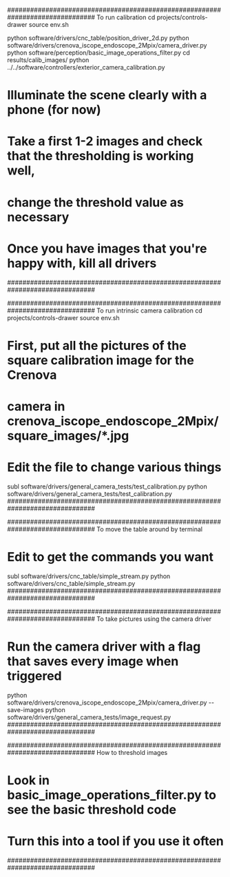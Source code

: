 ###############################################################################
To run calibration
cd projects/controls-drawer
source env.sh

python software/drivers/cnc_table/position_driver_2d.py
python software/drivers/crenova_iscope_endoscope_2Mpix/camera_driver.py
python software/perception/basic_image_operations_filter.py
cd results/calib_images/
python ../../software/controllers/exterior_camera_calibration.py
# Illuminate the scene clearly with a phone (for now)
# Take a first 1-2 images and check that the thresholding is working well,
# change the threshold value as necessary

# Once you have images that you're happy with, kill all drivers
###############################################################################


###############################################################################
To run intrinsic camera calibration
cd projects/controls-drawer
source env.sh

# First, put all the pictures of the square calibration image for the Crenova
# 	 camera in crenova_iscope_endoscope_2Mpix/square_images/*.jpg
# Edit the file to change various things
subl software/drivers/general_camera_tests/test_calibration.py
python software/drivers/general_camera_tests/test_calibration.py
###############################################################################


###############################################################################
To move the table around by terminal

# Edit to get the commands you want
subl software/drivers/cnc_table/simple_stream.py
python software/drivers/cnc_table/simple_stream.py
###############################################################################


###############################################################################
To take pictures using the camera driver

# Run the camera driver with a flag that saves every image when triggered
python software/drivers/crenova_iscope_endoscope_2Mpix/camera_driver.py --save-images
python software/drivers/general_camera_tests/image_request.py
###############################################################################


###############################################################################
How to threshold images

# Look in basic_image_operations_filter.py to see the basic threshold code
# Turn this into a tool if you use it often
###############################################################################
